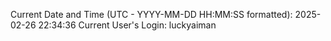 Current Date and Time (UTC - YYYY-MM-DD HH:MM:SS formatted): 2025-02-26 22:34:36
Current User's Login: luckyaiman
